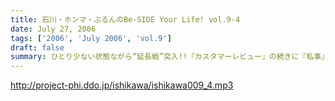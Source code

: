 ```yaml
---
title: 石川・ホンマ・ぶるんのBe-SIDE Your Life! vol.9-4
date: July 27, 2006
tags: ['2006', 'July 2006', 'vol.9']
draft: false
summary: ひとり少ない状態ながら“延長戦”突入!!『カスタマーレビュー』の続きに『私事』と、２人になって、メールと言う名のシュートを連発する石川とぶるん!!超攻撃的なフォーメーションで「５部までやるか!?」との発言も!!ビーサイ初の２時間バージョン！
---
```


http://project-phi.ddo.jp/ishikawa/ishikawa009_4.mp3